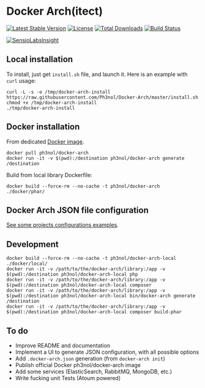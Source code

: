 # Docker Arch(itect)

[![Latest Stable Version](https://img.shields.io/packagist/v/ph3nol/docker-arch.svg)](https://packagist.org/packages/ph3nol/docker-arch)
[![License](https://img.shields.io/packagist/l/ph3nol/docker-arch.svg)](https://packagist.org/packages/ph3nol/docker-arch)
[![Total Downloads](https://img.shields.io/packagist/dt/ph3nol/docker-arch.svg)](https://packagist.org/packages/ph3nol/docker-arch)
[![Build Status](https://secure.travis-ci.org/Ph3nol/Docker-Arch.png)](http://travis-ci.org/Ph3nol/Docker-Arch)

[![SensioLabsInsight](https://insight.sensiolabs.com/projects/4f6f80c4-281a-4903-bf4c-1eb264995dbd/big.png)](https://insight.sensiolabs.com/projects/4f6f80c4-281a-4903-bf4c-1eb264995dbd)

## Local installation

To install, just get `install.sh` file, and launch it.
Here is an example with `curl` usage:

```
curl -L -s -o /tmp/docker-arch-install https://raw.githubusercontent.com/Ph3nol/Docker-Arch/master/install.sh
chmod +x /tmp/docker-arch-install
./tmp/docker-arch-install
```

## Docker installation

From dedicated [Docker image](https://hub.docker.com/r/ph3nol/docker-arch/).

```
docker pull ph3nol/docker-arch
docker run -it -v $(pwd):/destination ph3nol/docker-arch generate /destination
```

Build from local library Dockerfile:

```
docker build --force-rm --no-cache -t ph3nol/docker-arch ./docker/phar/
```

## Docker Arch JSON file configuration

[See some projects configurations examples](examples/).

## Development

```
docker build --force-rm --no-cache -t ph3nol/docker-arch-local ./docker/local/
docker run -it -v /path/to/the/docker-arch/library:/app -v $(pwd):/destination ph3nol/docker-arch-local php
docker run -it -v /path/to/the/docker-arch/library:/app -v $(pwd):/destination ph3nol/docker-arch-local composer
docker run -it -v /path/to/the/docker-arch/library:/app -v $(pwd):/destination ph3nol/docker-arch-local bin/docker-arch generate /destination
docker run -it -v /path/to/the/docker-arch/library:/app -v $(pwd):/destination ph3nol/docker-arch-local composer build-phar
```

## To do

* Improve README and documentation
* Implement a UI to generate JSON configuration, with all possible options
* Add `.docker-arch.json` generation (from `docker-arch init`)
* Publish official Docker ph3nol/docker-arch image
* Add some services (ElasticSearch, RabbitMQ, MongoDB, etc.)
* Write fucking unit Tests (Atoum powered)
